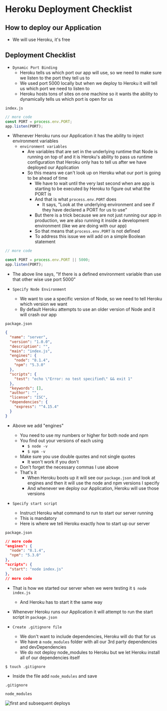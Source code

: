 # Heroku Deployment Checklist
## How to deploy our Application
* We will use Heroku, it's free

## Deployment Checklist
* `Dynamic Port Binding`
    - Heroku tells us which port our app will use, so we need to make sure we listen to the port they tell us to
    - We used port 5000 locally but when we deploy to Heroku it will tell us which port we need to listen to
    - Heroku hosts tons of sites on one machine so it wants the ability to dynamically tells us which port is open for us

`index.js`

```js
// more code
const PORT = process.env.PORT;
app.listen(PORT);
```

* Whenever Heroku runs our Application it has the ability to inject environment variables
    - `environment variables`
        + Are variables that are set in the underlying runtime that Node is running on top of and it is Heroku's ability to pass us runtime configuration that Heroku only has to tell us after we have deployed our Application
        + So this means we can't look up on Heroku what our port is going to be ahead of time
            * We have to wait until the very last second when are app is starting to be executed by Heroku to figure out what the PORT is
            * And that is what `process.env.PORT` does
                - It says, "Look at the underlying environment and see if they have declared a PORT for us to use"
            * But there is a trick because we are not just running our app in production, we are also running it inside a development environment (like we are doing with our app)
            * So that means that `process.env.PORT` is not defined
            * To address this issue we will add on a simple Boolean statement

```js
// more code

const PORT = process.env.PORT || 5000;
app.listen(PORT);
```

* The above line says, "If there is a defined environment variable than use that other wise use port 5000"

* `Specify Node Environment`
    - We want to use a specific version of Node, so we need to tell Heroku which version we want
    - By default Heroku attempts to use an older version of Node and it will crash our app

`package.json`

```json
{
  "name": "server",
  "version": "1.0.0",
  "description": "",
  "main": "index.js",
  "engines": {
    "node": "8.1.4",
    "npm": "5.3.0"
  },
  "scripts": {
    "test": "echo \"Error: no test specified\" && exit 1"
  },
  "keywords": [],
  "author": "",
  "license": "ISC",
  "dependencies": {
    "express": "^4.15.4"
  }
}
```

* Above we add "engines"
    - You need to use my numbers or higher for both node and npm
    - You find out your versions of each using
        + `$ node -v`
        + `$ npm -v`
    - Make sure you use double quotes and not single quotes
        + It won't work if you don't
    - Don't forget the necessary commas I use above
    - That's it
        + When Heroku boots up it will see our `package.json` and look at engines and then it will use the node and npm versions I specify
        + And whenever we deploy our Application, Heroku will use those versions

* `Specify start script`
    - Instruct Heroku what command to run to start our server running
    - This is mandatory
    - Here is where we tell Heroku exactly how to start up our server

`package.json`

```json
// more code
"engines": {
  "node": "8.1.4",
  "npm": "5.3.0"
},
"scripts": {
  "start": "node index.js"
},
// more code
```

* That is how we started our server when we were testing it `$ node index.js`
    - And Heroku has to start it the same way
* Whenever Heroku runs our Application it will attempt to run the start script in `package.json`

* `Create .gitignore file`
    - We don't want to include dependencies, Heroku will do that for us
    - We have a `node_modules` folder with all our 3rd party dependencies and devDependencies
    - We do not deploy node_modules to Heroku but we let Heroku install all of our dependencies itself

`$ touch .gitignore`

* Inside the file add `node_modules` and save

`.gitignore`

```
node_modules
```

![first and subsequent deploys](https://i.imgur.com/O6EeZDy.png)
